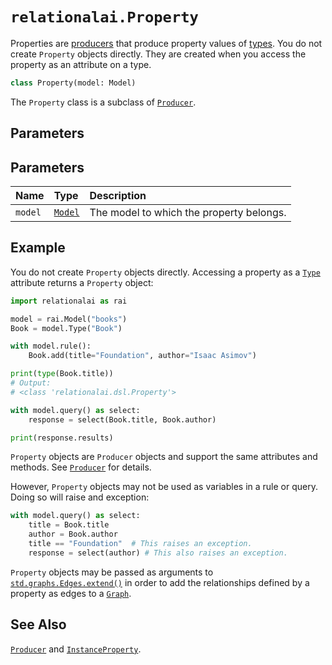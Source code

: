 <!-- markdownlint-disable MD024 -->

# `relationalai.Property`

Properties are [producers](./Producer/README.md) that produce property values of [types](./Type/README.md).
You do not create `Property` objects directly.
They are created when you access the property as an attribute on a type.

```python
class Property(model: Model)
```

The `Property` class is a subclass of [`Producer`](./Producer/README.md).

## Parameters

## Parameters

| Name | Type | Description |
| :--- | :--- | :------ |
| `model` | [`Model`](./Model/README.md) | The model to which the property belongs. |

## Example

You do not create `Property` objects directly.
Accessing a property as a [`Type`](./Type/README.md) attribute returns a `Property` object:

```python
import relationalai as rai

model = rai.Model("books")
Book = model.Type("Book")

with model.rule():
    Book.add(title="Foundation", author="Isaac Asimov")

print(type(Book.title))
# Output:
# <class 'relationalai.dsl.Property'>

with model.query() as select:
    response = select(Book.title, Book.author)

print(response.results)
```

`Property` objects are `Producer` objects and support the same attributes and methods.
See [`Producer`](./Producer/README.md) for details.

However, `Property` objects may not be used as variables in a rule or query.
Doing so will raise and exception:

```python
with model.query() as select:
    title = Book.title
    author = Book.author
    title == "Foundation"  # This raises an exception.
    response = select(author) # This also raises an exception.
```

`Property` objects may be passed as arguments to [`std.graphs.Edges.extend()`](./std/graphs/Edges/extend.md)
in order to add the relationships defined by a property as edges to a [`Graph`](./std/graphs/Graph/README.md).

## See Also

[`Producer`](./Producer/README.md) and [`InstanceProperty`](./InstanceProperty.md).
